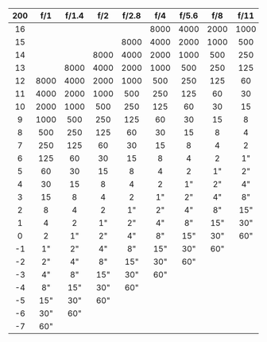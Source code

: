 **200**|**f/1**|**f/1.4**|**f/2**|**f/2.8**|**f/4**|**f/5.6**|**f/8**|**f/11**|**f/16**|**f/22**|**f/32**|**f/45**|**f/64**
:-----:|:-----:|:-----:|:-----:|:-----:|:-----:|:-----:|:-----:|:-----:|:-----:|:-----:|:-----:|:-----:|:-----:
16| | | | |8000|4000|2000|1000|500|250|125|60|30
15| | | |8000|4000|2000|1000|500|250|125|60|30|15
14| | |8000|4000|2000|1000|500|250|125|60|30|15|8
13| |8000|4000|2000|1000|500|250|125|60|30|15|8|4
12|8000|4000|2000|1000|500|250|125|60|30|15|8|4|2
11|4000|2000|1000|500|250|125|60|30|15|8|4|2|1"
10|2000|1000|500|250|125|60|30|15|8|4|2|1"|2"
9|1000|500|250|125|60|30|15|8|4|2|1"|2"|4"
8|500|250|125|60|30|15|8|4|2|1"|2"|4"|8"
7|250|125|60|30|15|8|4|2|1"|2"|4"|8"|15"
6|125|60|30|15|8|4|2|1"|2"|4"|8"|15"|30"
5|60|30|15|8|4|2|1"|2"|4"|8"|15"|30"|60"
4|30|15|8|4|2|1"|2"|4"|8"|15"|30"|60"|
3|15|8|4|2|1"|2"|4"|8"|15"|30"|60"| |
2|8|4|2|1"|2"|4"|8"|15"|30"|60"| | |
1|4|2|1"|2"|4"|8"|15"|30"|60"| | | |
0|2|1"|2"|4"|8"|15"|30"|60"| | | | |
-1|1"|2"|4"|8"|15"|30"|60"| | | | | |
-2|2"|4"|8"|15"|30"|60"| | | | | | |
-3|4"|8"|15"|30"|60"| | | | | | | |
-4|8"|15"|30"|60"| | | | | | | | |
-5|15"|30"|60"| | | | | | | | | |
-6|30"|60"| | | | | | | | | | |
-7|60"| | | | | | | | | | | | 
